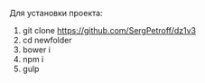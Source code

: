 Для установки проекта:
1. git clone https://github.com/SergPetroff/dz1v3
2. cd newfolder
3. bower i
4. npm i
5. gulp
